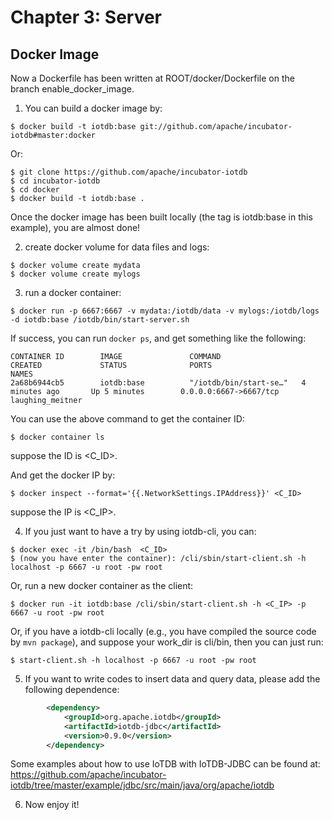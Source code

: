 <!--

    Licensed to the Apache Software Foundation (ASF) under one
    or more contributor license agreements.  See the NOTICE file
    distributed with this work for additional information
    regarding copyright ownership.  The ASF licenses this file
    to you under the Apache License, Version 2.0 (the
    "License"); you may not use this file except in compliance
    with the License.  You may obtain a copy of the License at

        http://www.apache.org/licenses/LICENSE-2.0

    Unless required by applicable law or agreed to in writing,
    software distributed under the License is distributed on an
    "AS IS" BASIS, WITHOUT WARRANTIES OR CONDITIONS OF ANY
    KIND, either express or implied.  See the License for the
    specific language governing permissions and limitations
    under the License.

-->

# Chapter 3: Server

## Docker Image
Now a Dockerfile has been written at ROOT/docker/Dockerfile on the branch enable_docker_image.

1. You can build a docker image by: 
```
$ docker build -t iotdb:base git://github.com/apache/incubator-iotdb#master:docker
```
Or:
```
$ git clone https://github.com/apache/incubator-iotdb
$ cd incubator-iotdb
$ cd docker
$ docker build -t iotdb:base .
```
Once the docker image has been built locally (the tag is iotdb:base in this example), you are almost done!

2. create docker volume for data files and logs:
```
$ docker volume create mydata
$ docker volume create mylogs
```
3. run a docker container:
```shell
$ docker run -p 6667:6667 -v mydata:/iotdb/data -v mylogs:/iotdb/logs -d iotdb:base /iotdb/bin/start-server.sh
```
If success, you can run `docker ps`, and get something like the following:
```
CONTAINER ID        IMAGE               COMMAND                  CREATED             STATUS              PORTS                               NAMES
2a68b6944cb5        iotdb:base          "/iotdb/bin/start-se…"   4 minutes ago       Up 5 minutes        0.0.0.0:6667->6667/tcp              laughing_meitner
```
You can use the above command to get the container ID: 
```
$ docker container ls
```
suppose the ID is <C_ID>.

And get the docker IP by:
```
$ docker inspect --format='{{.NetworkSettings.IPAddress}}' <C_ID>
```
suppose the IP is <C_IP>.

4. If you just want to have a try by using iotdb-cli, you can:
```
$ docker exec -it /bin/bash  <C_ID>
$ (now you have enter the container): /cli/sbin/start-client.sh -h localhost -p 6667 -u root -pw root
```

Or,  run a new docker container as the client:
```
$ docker run -it iotdb:base /cli/sbin/start-client.sh -h <C_IP> -p 6667 -u root -pw root
```
Or,  if you have a iotdb-cli locally (e.g., you have compiled the source code by `mvn package`), and suppose your work_dir is cli/bin, then you can just run:
```
$ start-client.sh -h localhost -p 6667 -u root -pw root
```
5. If you want to write codes to insert data and query data, please add the following dependence:
```xml
        <dependency>
            <groupId>org.apache.iotdb</groupId>
            <artifactId>iotdb-jdbc</artifactId>
            <version>0.9.0</version>
        </dependency>
```
Some examples about how to use IoTDB with IoTDB-JDBC can be found at: https://github.com/apache/incubator-iotdb/tree/master/example/jdbc/src/main/java/org/apache/iotdb

6. Now enjoy it!
